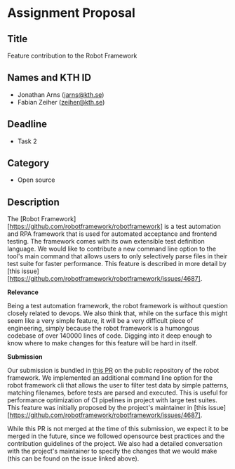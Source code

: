 # Assignment Proposal

## Title
Feature contribution to the Robot Framework

## Names and KTH ID
  - Jonathan Arns (jarns@kth.se)
  - Fabian Zeiher (zeiher@kth.se)

## Deadline
- Task 2

## Category
- Open source

## Description

The [Robot Framework][https://github.com/robotframework/robotframework] is a test automation and RPA framework
that is used for automated acceptance and frontend testing. The framework comes with its own extensible test
definition language. We would like to contribute a new command line option to the tool's main command that allows users
to only selectively parse files in their test suite for faster performance. This feature is described in more detail by
[this issue][https://github.com/robotframework/robotframework/issues/4687].


**Relevance**

Being a test automation framework, the robot framework is without question closely related to devops.
We also think that, while on the surface this might seem like a very simple feature, it will be a very difficult piece of
engineering, simply because the robot framework is a humongous codebase of over 140000 lines of code.
Digging into it deep enough to know where to make changes for this feature will be hard in itself.

**Submission**

Our submission is bundled in [this PR](https://github.com/robotframework/robotframework/pull/4735) on the public repository
of the robot framework.
We implemented an additional command line option for the robot framework cli that allows the user to filter test data
by simple patterns, matching filenames, before tests are parsed and executed. This is useful for performance optimization
of CI pipelines in project with large test suites.
This feature was initially proposed by the project's maintainer in [this issue][https://github.com/robotframework/robotframework/issues/4687].

While this PR is not merged at the time of this submission, we expect it to be merged in the future, since we followed
opensource best practices and the contribution guidelines of the project. We also had a detailed conversation with the
project's maintainer to specify the changes that we would make (this can be found on the issue linked above).
